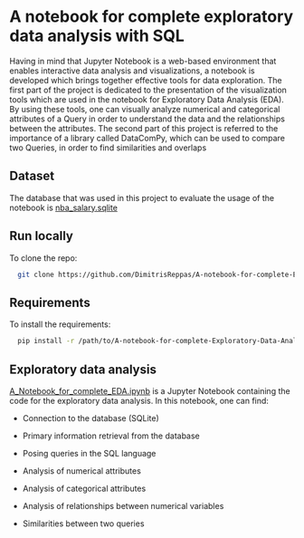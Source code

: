 # A notebook for complete exploratory data analysis with SQL
Having in mind that Jupyter Notebook is a web-based environment that enables interactive data analysis and visualizations, a notebook is developed which brings together effective tools for data exploration. Τhe first part of the project is dedicated to the presentation of the visualization tools which are used in the notebook for Exploratory Data Analysis (EDA). By using these tools, one can visually analyze numerical and categorical attributes of a Query in order to understand the data and the relationships between the attributes. The second part of this project is referred to the importance of a library called DataComPy, which can be used to compare two Queries, in order to find similarities and overlaps



## Dataset 

The database that was used in this project to evaluate the usage of the notebook is [nba_salary.sqlite](https://www.kaggle.com/rikdifos/nba-salary-and-statistics-201617) 

## Run locally

To clone the repo:

```bash
  git clone https://github.com/DimitrisReppas/A-notebook-for-complete-Exploratory-Data-Analysis-with-SQL.git
```

## Requirements

To install the requirements:

```bash
  pip install -r /path/to/A-notebook-for-complete-Exploratory-Data-Analysis-with-SQL/requirements.txt
```


## Exploratory data analysis

[A_Notebook_for_complete_EDA.ipynb](https://github.com/DimitrisReppas/A-notebook-for-complete-Exploratory-Data-Analysis-with-SQL/blob/main/A_Notebook_for_complete_EDA.ipynb) is a Jupyter Notebook containing the code for the exploratory data analysis. In this notebook, one can find:

 - Connection to the database (SQLite)

 - Primary information retrieval from the database

 - Posing queries in the SQL language

 - Analysis of numerical attributes

 - Analysis of categorical attributes 

 - Analysis of relationships between numerical variables 

 - Similarities between two queries
